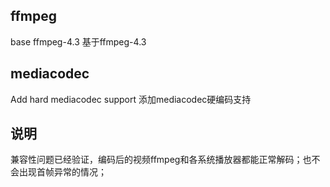 ## ffmpeg
base ffmpeg-4.3
基于ffmpeg-4.3

## mediacodec
Add hard mediacodec support
添加mediacodec硬编码支持

## 说明
兼容性问题已经验证，编码后的视频ffmpeg和各系统播放器都能正常解码；也不会出现首帧异常的情况；
